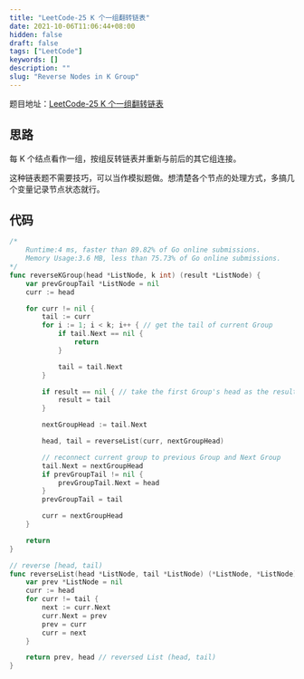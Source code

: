 ```yaml
---
title: "LeetCode-25 K 个一组翻转链表"
date: 2021-10-06T11:06:44+08:00
hidden: false
draft: false
tags: ["LeetCode"]
keywords: []
description: ""
slug: "Reverse Nodes in K Group"
---
```


题目地址：[LeetCode-25 K 个一组翻转链表](https://leetcode-cn.com/problems/reverse-nodes-in-k-group/)

## 思路

每 K 个结点看作一组，按组反转链表并重新与前后的其它组连接。

这种链表题不需要技巧，可以当作模拟题做。想清楚各个节点的处理方式，多搞几个变量记录节点状态就行。

## 代码

```go
/*
	Runtime:4 ms, faster than 89.82% of Go online submissions.
	Memory Usage:3.6 MB, less than 75.73% of Go online submissions.
*/
func reverseKGroup(head *ListNode, k int) (result *ListNode) {
	var prevGroupTail *ListNode = nil
	curr := head

	for curr != nil {
		tail := curr
		for i := 1; i < k; i++ { // get the tail of current Group
			if tail.Next == nil {
				return
			}

			tail = tail.Next
		}

		if result == nil { // take the first Group's head as the result
			result = tail
		}

		nextGroupHead := tail.Next

		head, tail = reverseList(curr, nextGroupHead)

		// reconnect current group to previous Group and Next Group
		tail.Next = nextGroupHead
		if prevGroupTail != nil {
			prevGroupTail.Next = head
		}
		prevGroupTail = tail

		curr = nextGroupHead
	}

	return
}

// reverse [head, tail)
func reverseList(head *ListNode, tail *ListNode) (*ListNode, *ListNode) {
	var prev *ListNode = nil
	curr := head
	for curr != tail {
		next := curr.Next
		curr.Next = prev
		prev = curr
		curr = next
	}

	return prev, head // reversed List (head, tail)
}
```

